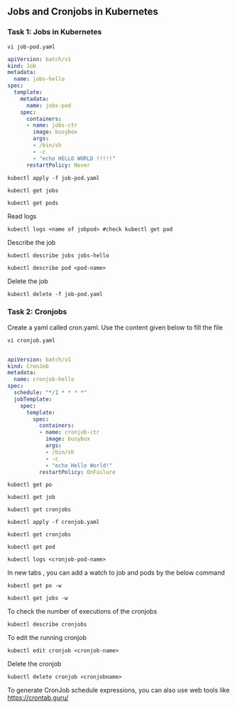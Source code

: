 ## Jobs and Cronjobs in Kubernetes

### Task 1: Jobs in Kubernetes 
```
vi job-pod.yaml
```
```yaml
apiVersion: batch/v1
kind: Job
metadata:
  name: jobs-hello
spec:
  template:
    metadata:
      name: jobs-pod
    spec:
      containers:
      - name: jobs-ctr
        image: busybox
        args:
        - /bin/sh
        - -c
        - "echo HELLO WORLD !!!!!"
      restartPolicy: Never
```
```
kubectl apply -f job-pod.yaml
```
```
kubectl get jobs
```
```
kubectl get pods
```

Read logs 
```
kubectl logs <name of jobpod> #check kubectl get pod
```

Describe the job
```
kubectl describe jobs jobs-hello
```
```
kubectl describe pod <pod-name>
```
Delete the job
```
kubectl delete -f job-pod.yaml
```

### Task 2: Cronjobs 

Create a yaml called cron.yaml. Use the content given below to fill the file
```
vi cronjob.yaml
```
```yaml
 
apiVersion: batch/v1
kind: CronJob
metadata:
  name: cronjob-hello
spec:
  schedule: "*/1 * * * *"
  jobTemplate:
    spec:
      template:
        spec:
          containers:
          - name: cronjob-ctr
            image: busybox
            args:
            - /bin/sh
            - -c
            - "echo Hello World!"
          restartPolicy: OnFailure
```

```
kubectl get po
```
```
kubectl get job
```
```
kubectl get cronjobs 
```

```
kubectl apply -f cronjob.yaml
```
```
kubectl get cronjobs
```
```
kubectl get pod
```
```
kubectl logs <cronjob-pod-name>
```
In new tabs , you can add a watch to job and pods by the below command
```
kubectl get po -w
```
```
kubectl get jobs -w
```
To check the number of executions of the cronjobs
```
kubectl describe cronjobs
```
To edit the running cronjob
```
kubectl edit cronjob <cronjob-name>
```
Delete the cronjob
```
kubectl delete cronjob <cronjobname>
```
To generate CronJob schedule expressions, you can also use web tools like https://crontab.guru/
